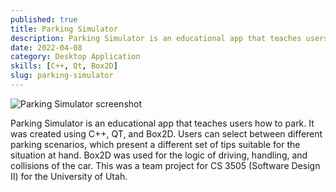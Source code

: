 ```yaml
---
published: true
title: Parking Simulator
description: Parking Simulator is an educational app that teaches users how to park. It was created using C++, QT, and Box2D.
date: 2022-04-08
category: Desktop Application
skills: [C++, Qt, Box2D]
slug: parking-simulator
---
```


![Parking Simulator screenshot](/images/portfolio/Parking_Simulator.png)

Parking Simulator is an educational app that teaches users how to park. It was created using C++, QT, and Box2D. Users can select between different parking scenarios, which present a different set of tips suitable for the situation at hand. Box2D was used for the logic of driving, handling, and collisions of the car. This was a team project for CS 3505 (Software Design II) for the University of Utah.
